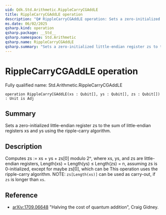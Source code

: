 ```yaml
---
uid: Qdk.Std.Arithmetic.RippleCarryCGAddLE
title: RippleCarryCGAddLE operation
description: "Q# RippleCarryCGAddLE operation: Sets a zero-initialized little-endian register zs to the sum of little-endian registers xs and ys using the ripple-carry algorithm."
ms.date: 06/02/2025
qsharp.kind: operation
qsharp.package: __Std__
qsharp.namespace: Std.Arithmetic
qsharp.name: RippleCarryCGAddLE
qsharp.summary: "Sets a zero-initialized little-endian register zs to the sum of little-endian registers xs and ys using the ripple-carry algorithm."
---
```


# RippleCarryCGAddLE operation

Fully qualified name: Std.Arithmetic.RippleCarryCGAddLE

```qsharp
operation RippleCarryCGAddLE(xs : Qubit[], ys : Qubit[], zs : Qubit[]) : Unit is Adj
```

## Summary
Sets a zero-initialized little-endian register zs to the sum of
little-endian registers xs and ys using the ripple-carry algorithm.

## Description
Computes zs := xs + ys + zs[0] modulo 2ⁿ, where xs, ys, and zs are
little-endian registers, Length(xs) = Length(ys) ≤ Length(zs) = n,
assuming zs is 0-initialized, except for maybe zs[0], which can be
This operation uses the ripple-carry algorithm.
NOTE: `zs[Length(xs)]` can be used as carry-out, if `zs` is longer than `xs`.

## Reference
- [arXiv:1709.06648](https://arxiv.org/pdf/1709.06648.pdf)
  "Halving the cost of quantum addition", Craig Gidney.
